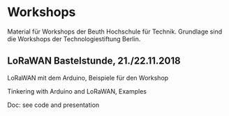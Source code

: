 # Workshops
Material für Workshops der Beuth Hochschule für Technik.
Grundlage sind die Workshops der Technologiestiftung Berlin.

## LoRaWAN Bastelstunde, 21./22.11.2018

LoRaWAN mit dem Arduino, Beispiele für den Workshop

Tinkering with Arduino and LoRaWAN, Examples

Doc: see code and presentation
